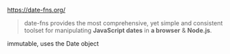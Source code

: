 https://date-fns.org/

> date-fns provides the most comprehensive, yet simple and consistent toolset for manipulating **JavaScript dates** in **a browser** & **Node.js**.

immutable, uses the Date object
